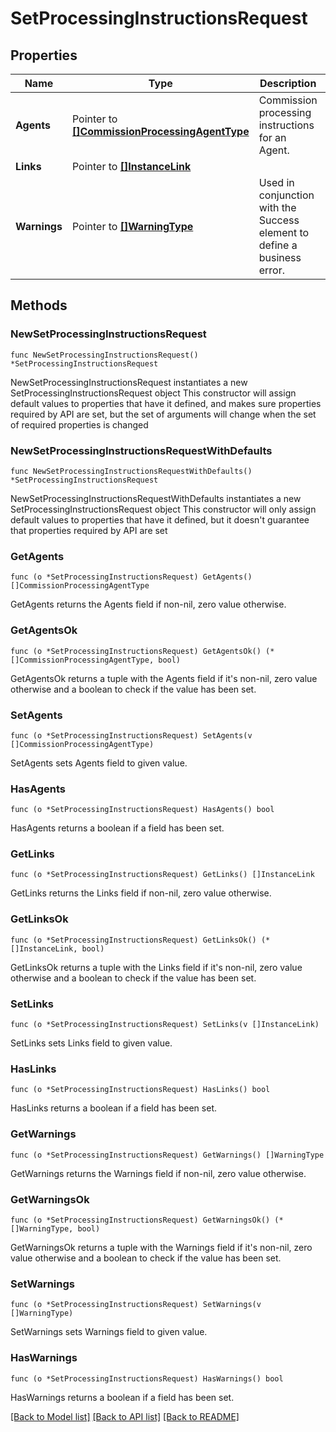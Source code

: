 # SetProcessingInstructionsRequest

## Properties

Name | Type | Description | Notes
------------ | ------------- | ------------- | -------------
**Agents** | Pointer to [**[]CommissionProcessingAgentType**](CommissionProcessingAgentType.md) | Commission processing instructions for an Agent. | [optional] 
**Links** | Pointer to [**[]InstanceLink**](InstanceLink.md) |  | [optional] 
**Warnings** | Pointer to [**[]WarningType**](WarningType.md) | Used in conjunction with the Success element to define a business error. | [optional] 

## Methods

### NewSetProcessingInstructionsRequest

`func NewSetProcessingInstructionsRequest() *SetProcessingInstructionsRequest`

NewSetProcessingInstructionsRequest instantiates a new SetProcessingInstructionsRequest object
This constructor will assign default values to properties that have it defined,
and makes sure properties required by API are set, but the set of arguments
will change when the set of required properties is changed

### NewSetProcessingInstructionsRequestWithDefaults

`func NewSetProcessingInstructionsRequestWithDefaults() *SetProcessingInstructionsRequest`

NewSetProcessingInstructionsRequestWithDefaults instantiates a new SetProcessingInstructionsRequest object
This constructor will only assign default values to properties that have it defined,
but it doesn't guarantee that properties required by API are set

### GetAgents

`func (o *SetProcessingInstructionsRequest) GetAgents() []CommissionProcessingAgentType`

GetAgents returns the Agents field if non-nil, zero value otherwise.

### GetAgentsOk

`func (o *SetProcessingInstructionsRequest) GetAgentsOk() (*[]CommissionProcessingAgentType, bool)`

GetAgentsOk returns a tuple with the Agents field if it's non-nil, zero value otherwise
and a boolean to check if the value has been set.

### SetAgents

`func (o *SetProcessingInstructionsRequest) SetAgents(v []CommissionProcessingAgentType)`

SetAgents sets Agents field to given value.

### HasAgents

`func (o *SetProcessingInstructionsRequest) HasAgents() bool`

HasAgents returns a boolean if a field has been set.

### GetLinks

`func (o *SetProcessingInstructionsRequest) GetLinks() []InstanceLink`

GetLinks returns the Links field if non-nil, zero value otherwise.

### GetLinksOk

`func (o *SetProcessingInstructionsRequest) GetLinksOk() (*[]InstanceLink, bool)`

GetLinksOk returns a tuple with the Links field if it's non-nil, zero value otherwise
and a boolean to check if the value has been set.

### SetLinks

`func (o *SetProcessingInstructionsRequest) SetLinks(v []InstanceLink)`

SetLinks sets Links field to given value.

### HasLinks

`func (o *SetProcessingInstructionsRequest) HasLinks() bool`

HasLinks returns a boolean if a field has been set.

### GetWarnings

`func (o *SetProcessingInstructionsRequest) GetWarnings() []WarningType`

GetWarnings returns the Warnings field if non-nil, zero value otherwise.

### GetWarningsOk

`func (o *SetProcessingInstructionsRequest) GetWarningsOk() (*[]WarningType, bool)`

GetWarningsOk returns a tuple with the Warnings field if it's non-nil, zero value otherwise
and a boolean to check if the value has been set.

### SetWarnings

`func (o *SetProcessingInstructionsRequest) SetWarnings(v []WarningType)`

SetWarnings sets Warnings field to given value.

### HasWarnings

`func (o *SetProcessingInstructionsRequest) HasWarnings() bool`

HasWarnings returns a boolean if a field has been set.


[[Back to Model list]](../README.md#documentation-for-models) [[Back to API list]](../README.md#documentation-for-api-endpoints) [[Back to README]](../README.md)


